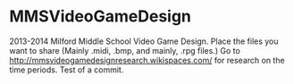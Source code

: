MMSVideoGameDesign
==================

2013-2014 Milford Middle School Video Game Design. 
Place the files you want to share (Mainly .midi, .bmp, and mainly, .rpg files.)
Go to http://mmsvideogamedesignresearch.wikispaces.com/ for research on the time periods.
Test of a commit.

